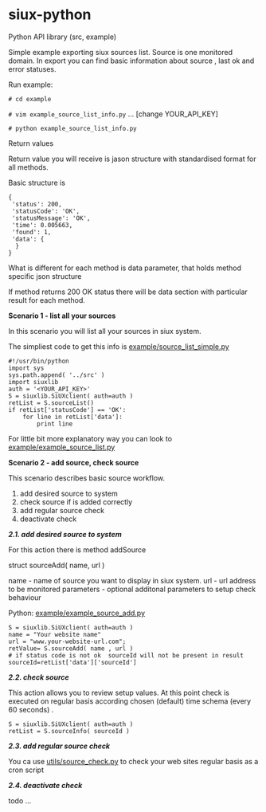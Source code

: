 # siux-python

Python API library (src, example)

Simple example exporting siux sources list. Source is one monitored domain. In export you can find basic information about source , last ok and error statuses.

Run example:

`# cd example`

`# vim example_source_list_info.py`
... [change YOUR_API_KEY]

`# python example_source_list_info.py`

Return values

Return value you will receive is jason structure with standardised format
for all methods.

Basic structure is
```
{
 'status': 200,
 'statusCode': 'OK',
 'statusMessage': 'OK',
 'time': 0.005663,
 'found': 1,
 'data': {
  }
}
```

What is different for each method is data parameter, that holds method specific json structure

If method returns 200 OK status there will be data section with particular result for each method.


**Scenario 1 - list all your sources**

In this scenario you will list all your sources in siux system.

The simpliest code to get this info is [example/source_list_simple.py](https://github.com/eSiUX/siux-python/blob/master/example/example_source_list_info.py)
```
#!/usr/bin/python
import sys
sys.path.append( '../src' )
import siuxlib
auth = '<YOUR_API_KEY>'
S = siuxlib.SiUXclient( auth=auth )
retList = S.sourceList()
if retList['statusCode'] == 'OK':
	for line in retList['data']:
		print line
```

For little bit more explanatory way you can look to [example/example_source_list.py](https://github.com/eSiUX/siux-python/blob/master/example/example_source_list.py)


**Scenario 2 - add source, check source**

This scenario describes basic source workflow.

1. add desired source to system
2. check source if is added correctly
3. add regular source check
4. deactivate check


***2.1. add desired source to system***

For this action there is method addSource

struct sourceAdd( name, url )


name - name of source you want to display in siux system.
url - url address to be monitored
parameters - optional additonal parameters to setup check behaviour

Python: [example/example_source_add.py](https://github.com/eSiUX/siux-python/blob/master/example/example_source_add.py)
```
S = siuxlib.SiUXclient( auth=auth )
name = "Your website name"
url = "www.your-website-url.com";
retValue= S.sourceAdd( name , url )
# if status code is not ok  sourceId will not be present in result
sourceId=retList['data']['sourceId']
```


***2.2. check source***

This action allows you to review setup values. At this point check is executed on regular basis according
chosen (default) time schema (every 60 seconds) .

```
S = siuxlib.SiUXclient( auth=auth )
retList = S.sourceInfo( sourceId )
```


***2.3. add regular source check***

You ca use [utils/source_check.py](https://github.com/eSiUX/siux-python/blob/master/utils/source_check.py) to check your web sites regular basis as a cron script


***2.4. deactivate check***

todo ...

